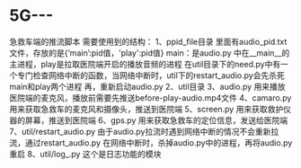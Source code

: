 # 5G---
急救车端的推流脚本
需要使用到的结构：
1、ppid_file目录
  里面有audio_pid.txt 文件，存放的是{‘main’:pid值，'play':pid值}
  main：是audio.py 中在__main__的主进程，play是拉取医院端开启的播放音频的进程
  在util目录下的need.py中有一个专门检查网络中断的函数，当网络中断时，util下的restart_audio.py会先杀死main和play两个进程
  再，重新启动audio.py
2、util目录
3、audio.py 用来播放医院端的麦克风，播放前需要先推送before-play-audio.mp4文件
4、camaro.py 用来获取急救车的麦克风和摄像头，推送到医院端
5、screen.py 用来获取救护仪器的屏幕，推送到医院端
6、gps.py 用来获取急救车的定位信息，发送给医院端
7、util/restart_audio.py  由于audio.py拉流时遇到网络中断的情况不会重新拉流，通过restart_audio.py 在网络中断时，杀掉audio.py中的进程，再将audio.py重启
8、util/log_.py 这个是日志功能的模块
